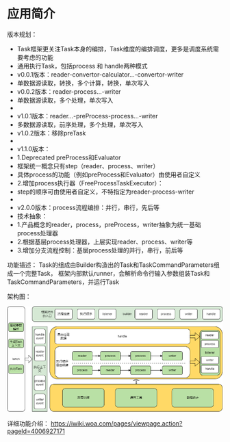 # 应用简介

版本规划：

* Task框架更关注Task本身的编排，Task维度的编排调度，更多是调度系统需要考虑的功能
* 通用执行Task，包括process 和 handle两种模式<br/>
* v0.0.1版本：reader-convertor-calculator...-convertor-writer<br/>
* 单数据源读取，转换，多个计算，转换，单次写入<br/>
* v0.0.2版本：reader-process...-writer<br/>
* 单数据源读取，多个处理，单次写入<br/>
*
* v1.0.1版本：reader...-preProcess-process...-writer<br/>
* 多数据源读取，前序处理，多个处理，单次写入<br/>
* v1.0.2版本：移除preTask
*
* v1.1.0版本：
* 1.Deprecated preProcess和Evaluator
* 框架统一概念只有step（reader、process、writer）
* 具体process的功能（例如preProcess和Evaluator）由使用者自定义
* 2.增加process执行器（FreeProcessTaskExecutor）：
* step的顺序可由使用者自定义，不特指定为reader-process-writer
*
* v2.0.0版本：process流程编排：并行，串行，先后等
* 技术抽象：
* 1.产品概念的reader，process，preProcess，writer抽象为统一基础process处理器
* 2.根据基层process处理器，上层实现reader、process、writer等
* 3.增加分支流程控制：基层process处理的并行，串行，前后等

功能描述： Task的组成由Builder构造出的Task和TaskCommandParameters组成一个完整Task，
框架内部默认runner，会解析命令行输入参数组装Task和TaskCommandParameters，并运行Task

架构图：

![](src/main/resources/img/架构图.png)

详细功能介绍：
https://iwiki.woa.com/pages/viewpage.action?pageId=4006927171